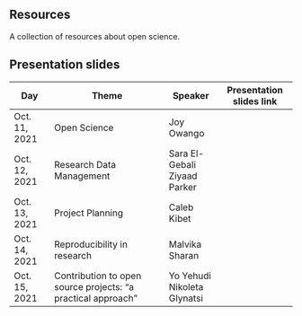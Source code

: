 ## Resources
A collection of resources about open science.

## Presentation slides

Day| Theme | Speaker |Presentation slides link
--- | --- | --- | ---
Oct. 11, 2021 |  Open Science | Joy Owango |
Oct. 12, 2021 |  Research Data Management | Sara El-Gebali <br /> Ziyaad Parker | 
Oct. 13, 2021 |  Project Planning | Caleb Kibet | 
Oct. 14, 2021 | Reproducibility in research  |  Malvika Sharan  | 
Oct. 15, 2021 |  Contribution to open source projects: “a practical approach” | Yo Yehudi <br /> Nikoleta Glynatsi | 
